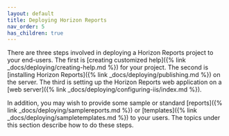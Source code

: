 ```yaml
---
layout: default
title: Deploying Horizon Reports
nav_order: 5
has_children: true
---
```


There are three steps involved in deploying a Horizon Reports project to your end-users. The first is [creating customized help]({% link _docs/deploying/creating-help.md %}) for your project. The second is [installing Horizon Reports]({% link _docs/deploying/publishing.md %}) on the server. The third is setting up the Horizon Reports web application on a [web server]({% link _docs/deploying/configuring-iis/index.md %}).

In addition, you may wish to provide some sample or standard [reports]({% link _docs/deploying/samplereports.md %}) or [templates]({% link _docs/deploying/sampletemplates.md %}) to your users. The topics under this section describe how to do these steps.